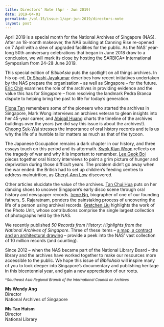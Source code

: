 ```yaml
---
title: Directors’ Note (Apr - Jun 2019)
date: 2019-04-01
permalink: /vol-15/issue-1/apr-jun-2019/directors-note
layout: post
---
```

April 2019 is a special month for the National Archives of Singapore (NAS). After an 18-month makeover, the NAS building at Canning Rise re-opened on 7 April with a slew of upgraded facilities for the public. As the NAS’ year-long 50th anniversary celebrations that began in June 2018 draw to a conclusion, we will mark its close by hosting the SARBICA* International Symposium from 24–28 June 2019.

This special edition of *BiblioAsia* puts the spotlight on all things archives. In his op-ed, [Dr Shashi Jayakumar](/vol-15/issue-1/apr-jun-2019/lookingbackforward) describes how recent initiatives undertaken by the NAS prepare the organisation – as well as Singapore – for the future. [Eric Chin](/vol-15/issue-1/apr-jun-2019/evidence-in-archives) examines the role of the archives in providing evidence and the value this has for Singapore – from resolving the landmark Pedra Branca dispute to helping bring the past to life for today’s generation.

[Fiona Tan](/vol-15/issue-1/apr-jun-2019/pioneers-of-archives) remembers some of the pioneers who started the archives in Singapore, Mark Wong interviews an archives veteran to glean insights into her 45-year career, and [Abigail Huang](/vol-15/issue-1/apr-jun-2019/building-history) charts the timeline of the archives buildings over the years (we did say this issue is about the archives!). [Cheong Suk-Wai](/vol-15/issue-1/apr-jun-2019/stories-little-people) stresses the importance of oral history records and tells us why the life of a humble tailor matters as much as that of the tycoon.

The Japanese Occupation remains a dark chapter in our history, and three essays touch on this period and its aftermath. [Kwok Kian Woon](/vol-15/issue-1/apr-jun-2019/unresolved-past) reflects on the tragedy of war and why it is important to remember. [Lee Geok Boi](/vol-15/issue-1/apr-jun-2019/wartime-victuals) pieces together oral history interviews to paint a grim picture of hunger and deprivation during those difficult years. The problem didn’t go away when the war ended: the British had to set up children’s feeding centres to address malnutrition, as [Cheryl-Ann Low](/vol-15/issue-1/apr-jun-2019/feeding-the-hungry) discovered.

Other articles elucidate the value of the archives. [Tan Chui Hua](/vol-15/issue-1/apr-jun-2019/disco-fever) puts on her dancing shoes to uncover Singapore’s early disco scene through oral history and newspaper records. [Irene Ng](/vol-15/issue-1/apr-jun-2019/s-rajaratnam), biographer of one of our founding fathers, S. Rajaratnam, ponders the painstaking process of uncovering the life of a person using archival records. [Gretchen Liu](/vol-15/issue-1/apr-jun-2019/the-way-we-were) highlights the work of the Photo Unit, whose contributions comprise the single largest collection of photographs held by the NAS.

We recently published *50 Records from History: Highlights from the National Archives of Singapore*. Three of these items – [a map, a contract and an architectural drawing](/vol-15/issue-1/apr-jun-2019/making-history) – provide a peek into the NAS’ vast collection of 10 million records (and counting).

Since 2012 – when the NAS became part of the National Library Board – the library and the archives have worked together to make our resources more accessible to the public. We hope this issue of *BiblioAsia* will inspire many of you to look deeper into Singapore’s documentary and publishing heritage in this bicentennial year, and gain a new appreciation of our roots.

<sup>*<i>Southeast Asia Regional Branch of the International Council on Archives</i></sup>

**Ms Wendy Ang**<br>
Director<br>
National Archives of Singapore

**Ms Tan Huism**<br>
Director<br>
National Library